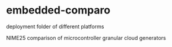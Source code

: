 # embedded-comparo

deployment folder of different platforms

 NIME25 comparison of microcontroller granular cloud generators
